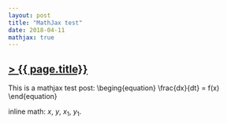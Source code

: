 ```yaml
---
layout: post
title: "MathJax test"
date: 2018-04-11
mathjax: true
---
```


## [> {{ page.title}}](https://caesoma.github.io/archive/paginator.html)

This is a mathjax test post:
\beging{equation}
  \frac{dx}{dt} = f(x)
\end{equation}

inline math: $x$, $y$, $x_1$, $y_1$.
